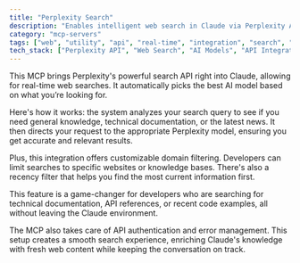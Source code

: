 ```yaml
---
title: "Perplexity Search"
description: "Enables intelligent web search in Claude via Perplexity API with automatic model selection and advanced filtering capabilities."
category: "mcp-servers"
tags: ["web", "utility", "api", "real-time", "integration", "search", "filtering", "AI"]
tech_stack: ["Perplexity API", "Web Search", "AI Models", "API Integration", "Domain Filtering", "Recency Filtering"]
---
```


This MCP brings Perplexity's powerful search API right into Claude, allowing for real-time web searches. It automatically picks the best AI model based on what you’re looking for.

Here's how it works: the system analyzes your search query to see if you need general knowledge, technical documentation, or the latest news. It then directs your request to the appropriate Perplexity model, ensuring you get accurate and relevant results.

Plus, this integration offers customizable domain filtering. Developers can limit searches to specific websites or knowledge bases. There's also a recency filter that helps you find the most current information first.

This feature is a game-changer for developers who are searching for technical documentation, API references, or recent code examples, all without leaving the Claude environment.

The MCP also takes care of API authentication and error management. This setup creates a smooth search experience, enriching Claude's knowledge with fresh web content while keeping the conversation on track.